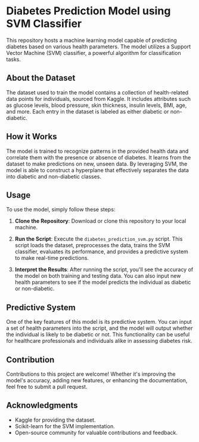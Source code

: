 # Diabetes Prediction Model using SVM Classifier

This repository hosts a machine learning model capable of predicting diabetes based on various health parameters. The model utilizes a Support Vector Machine (SVM) classifier, a powerful algorithm for classification tasks. 

## About the Dataset

The dataset used to train the model contains a collection of health-related data points for individuals, sourced from Kaggle. It includes attributes such as glucose levels, blood pressure, skin thickness, insulin levels, BMI, age, and more. Each entry in the dataset is labeled as either diabetic or non-diabetic.

## How it Works

The model is trained to recognize patterns in the provided health data and correlate them with the presence or absence of diabetes. It learns from the dataset to make predictions on new, unseen data. By leveraging SVM, the model is able to construct a hyperplane that effectively separates the data into diabetic and non-diabetic classes.

## Usage

To use the model, simply follow these steps:

1. **Clone the Repository**: Download or clone this repository to your local machine.

2. **Run the Script**: Execute the `diabetes_prediction_svm.py` script. This script loads the dataset, preprocesses the data, trains the SVM classifier, evaluates its performance, and provides a predictive system to make real-time predictions.

3. **Interpret the Results**: After running the script, you'll see the accuracy of the model on both training and testing data. You can also input new health parameters to see if the model predicts the individual as diabetic or non-diabetic.

## Predictive System

One of the key features of this model is its predictive system. You can input a set of health parameters into the script, and the model will output whether the individual is likely to be diabetic or not. This functionality can be useful for healthcare professionals and individuals alike in assessing diabetes risk.

## Contribution

Contributions to this project are welcome! Whether it's improving the model's accuracy, adding new features, or enhancing the documentation, feel free to submit a pull request.


## Acknowledgments

- Kaggle for providing the dataset.
- Scikit-learn for the SVM implementation.
- Open-source community for valuable contributions and feedback.

